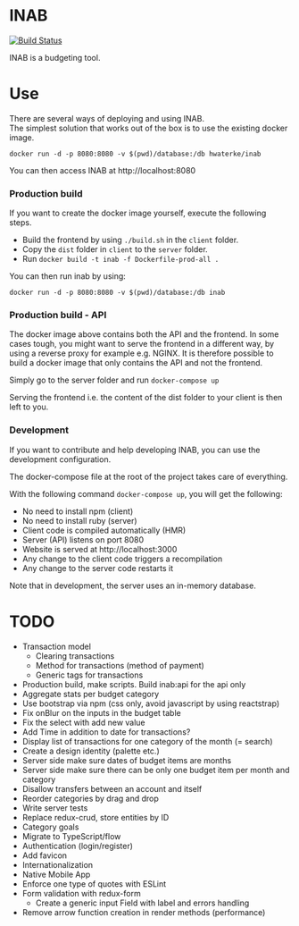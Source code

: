 # INAB

[![Build Status](https://img.shields.io/travis/hwaterke/inab/master.svg?style=flat-square)](https://travis-ci.org/hwaterke/inab)

INAB is a budgeting tool.

# Use
There are several ways of deploying and using INAB.  
The simplest solution that works out of the box is to use the existing docker image.

```
docker run -d -p 8080:8080 -v $(pwd)/database:/db hwaterke/inab
```
You can then access INAB at http://localhost:8080

### Production build
If you want to create the docker image yourself, execute the following steps.

- Build the frontend by using `./build.sh` in  the `client` folder.
- Copy the `dist` folder in `client` to the `server` folder.
- Run `docker build -t inab -f Dockerfile-prod-all .`

You can then run inab by using:
```
docker run -d -p 8080:8080 -v $(pwd)/database:/db inab
```

### Production build - API
The docker image above contains both the API and the frontend.
In some cases tough, you might want to serve the frontend in a different way, by using a reverse proxy for example e.g. NGINX. It is therefore possible to build a docker image that only contains the API and not the frontend.

Simply go to the server folder and run `docker-compose up`

Serving the frontend i.e. the content of the dist folder to your client is then left to you.

### Development

If you want to contribute and help developing INAB, you can use the development configuration.

The docker-compose file at the root of the project takes care of everything.

With the following command `docker-compose up`, you will get the following:
* No need to install npm (client)
* No need to install ruby (server)
* Client code is compiled automatically (HMR)
* Server (API) listens on port 8080
* Website is served at http://localhost:3000
* Any change to the client code triggers a recompilation
* Any change to the server code restarts it

Note that in development, the server uses an in-memory database.

# TODO
* Transaction model
  * Clearing transactions
  * Method for transactions (method of payment)
  * Generic tags for transactions
* Production build, make scripts. Build inab:api for the api only
* Aggregate stats per budget category
* Use bootstrap via npm (css only, avoid javascript by using reactstrap)
* Fix onBlur on the inputs in the budget table
* Fix the select with add new value
* Add Time in addition to date for transactions?
* Display list of transactions for one category of the month (= search)
* Create a design identity (palette etc.)
* Server side make sure dates of budget items are months
* Server side make sure there can be only one budget item per month and category
* Disallow transfers between an account and itself
* Reorder categories by drag and drop
* Write server tests
* Replace redux-crud, store entities by ID
* Category goals
* Migrate to TypeScript/flow
* Authentication (login/register)
* Add favicon
* Internationalization
* Native Mobile App
* Enforce one type of quotes with ESLint
* Form validation with redux-form
  * Create a generic input Field with label and errors handling
* Remove arrow function creation in render methods (performance)
